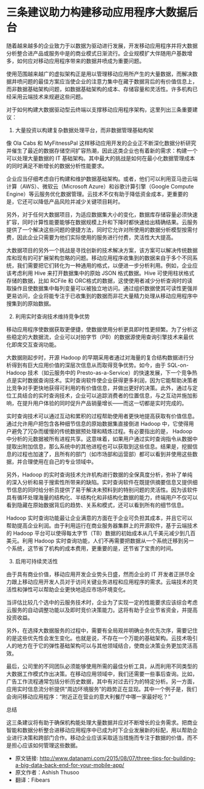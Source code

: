 # 三条建议助力构建移动应用程序大数据后台

随着越来越多的企业致力于以数据为驱动进行发展，开发移动应用程序并将大数据分析整合进产品或服务中是的商业模式日渐流行。企业规模扩大伴随用户基数增多，如何应对移动应用程序带来的数据井喷成为重要问题。

使用范围越来越广的虚拟架构正是用以管理移动应用所产生的大量数据，而解决数据井喷问题的最佳方案应当使企业的注意力集中在藏于数据背后的有价值信息上，而非数据基础架构问题，如数据基础架构的成本、存储容量和灵活性。许多机构已经采用云端技术来规避这些问题。

对于如何构建大数据驱动型云终端以支撑移动应用程序架构，这里列出三条重要建议：

1.  大量投资以构建复杂数据处理平台，而非数据管理基础构架

像 Ola Cabs 和 MyFitnessPal 这样移动应用开发的企业正不断深化数据分析研究并催生了最近的数据存储空间扩容热潮，因此这类企业也有着新的需求：构建一个可以处理大量数据的 IT 基础架构。其中最大的挑战是如何在最小化数据管理成本的同时满足不断增长的数据分析性能要求。

企业应当仔细考虑自行构建和维护数据基础架构。或者，他们可以利用亚马逊云端计算（AWS）、微软云（Microsoft Azure）和谷歌计算引擎（Google Compute Engine）等云服务优化数据管理。云技术不仅有助于降低资金成本，更重要的是，它还可以降低产品风险并减少关键项目耗时。

另外，对于任何大数据项目，为适应数据集大小的变化，数据库存储容量必须快速扩容，同时计算性能要能够在数据规模上升和下降时都快速给出精确结果。云服务提供了一个解决这些问题的便捷方法，同时它允许对所使用的数据分析模型按需付费，因此企业只需要为他们实际使用的服务进行付费，灵活性大大提高。

大数据项目的另外一个挑战是寻找创新的技术解决方案，该方案可以解决传统数据库和现有的可扩展架构忽略的问题。移动应用程序收集到的数据来自于多个不同系统，我们需要把它们转化为一种通用的格式，以便进一步分析利用。例如，企业应该考虑利用 Hive 来打开数据集中的原始 JSON 格式数据。Hive 可使用柱状格式存储的数据，比如 RCFile 和 ORC格式的数据，这使使用者减少分析查询时的读取操作且使数据集中每列变量可以被独立地访问。通过组织数据使其可读性更强并更易访问，企业将能专注于已收集到的数据而非花大量精力处理从移动应用程序中搜集到的原始数据。

2.  利用实时查询技术维持竞争优势

移动应用程序使数据获取更便捷，使数据使用分析更具即时性更频繁。为了分析这些稳定的大数据流，企业可以对拍字节（PB）的数据源使用查询引擎技术来最优化即席交互查询功能。

大数据刚起步时，开源 Hadoop 的早期采用者通过对海量的复合结构数据进行分析得到有巨大应用价值的深层次信息从而取得竞争优势。如今，由于 SQL-on-Hadoop 技术（如云服务中的 Presto-as-a-Service）的快速发展，下一个竞争热点是实时数据查询技术。实时查询软件使企业获得更多利润，因为它能帮助决策者比竞争对手更快地获得可利用的有价值信息，并做出更好的决策。此外，通过与定位工具结合的实时查询技术，企业可以追踪消费者的位置信息，与之互动并施加影响，在提升用户体验的同时促升产品销量增长——而这一切都是实时完成的。

实时查询技术可以通过互动和累积的过程帮助使用者更快地提高获取有价值信息。通过允许用户把包含各种细节信息的原始数据集直接倒进 Hadoop 中，它使得用户避免了冗杂而缓慢的传统数据预处理和精炼过程。有必要指出的是， Hadoop 中分析的元数据被所有进程共享。这意味着，如果用户通过实时查询指令从数据中提取出附加信息，那么系统中的其他进程也可以获取到这些信息。结果是，挖掘信息的过程也加速了，且所有的部门（如市场部和运营部）都可以看到并使用这些数据，并合理使用在自己的专业领域中。

另外，Hadoop 的实时查询技术允许机构进行数据的全保真度分析，弥补了单纯的深入分析和易于搜索性所带来的缺陷。实时查询软件在既提供摘要信息又提供细节信息的同时给分析员提供了易于解决未预料到的特别问题的灵活性。因为该软件具有循环处理海量的结构化、半结构化和非结构化数据的能力，终端用户不仅可以看到隐藏在原始数据背后的趋势、关系和模式，还可以看到所有的细节信息。

Hadoop 实时查询功能最让企业满意的方面在于企业可负担其成本，并且它可以帮助提高企业利润。由于利用运行在商业服务器集群上的开源软件，基于云端技术的 Hadoop 平台可以使得每太字节（TB）数据的初始成本从几千美元减少到几百美元。利用 Hadoop 实时查询功能，人们不再需要把数据从一个系统迁移到另一个系统，这节省了机构的成本费用，更重要的是，还节省了宝贵的时间。

3.  启用可持续灵活性

由于具有商业价值，移动应用开发企业势头日盛，然而企业的 IT 开发者正拼尽全力跟上移动应用开发人员对于访问关键业务进程和应用程序的需求。云端技术的灵活性和弹性可以帮助企业更快地适应市场环境变化。

当评估比较几个选中的云服务技术时，企业为了实现一定的性能要求应该综合考虑云服务的自动调整功能以及即时竞价决策能力。这将有助于企业节省资金，并提高投资收益。

另外，在选择大数据服务的过程中，需要有全局观并明确业务优先次序，需要记住的是这些优先性会发生变化。也就是说，不存在一个万能的基础架构。云技术吸引人的地方在于它的弹性基础架构可以与其他领域结合，使商业决策业务更加灵活高效。

最后，公司里的不同团队必须能够使用所需的最佳分析工具，从而利用不同类型的大数据工作模式作出决策。在移动应用领域中，我们还需要一些事后查询。比如，广告工作流程通常包括分析历史数据，其中有对过去行为的特定分析。另一方面，应用实时信息流分析提供“周边环境服务”的趋势正在显现。其中一个例子是，我们会询问移动应用程序：“附近正在营业的意大利餐厅中哪一家最好吃？”

总结

这三条建议将有助于确保机构能处理大量数据并应对不断增长的业务需求。把商业智能和数据分析整合进移动应用程序中已成为时下企业发展新的标配，用以帮助企业进行决策和跨部门合作。移动企业应该采取适当措施而专注于数据的价值，而不是担心应该如何管理这些数据。

- 原文链接: 
http://www.datanami.com/2015/08/07/three-tips-for-building-a-big-data-back-end-for-your-mobile-app/
- 原文作者：Ashish Thusoo
- 翻译：Fibears
